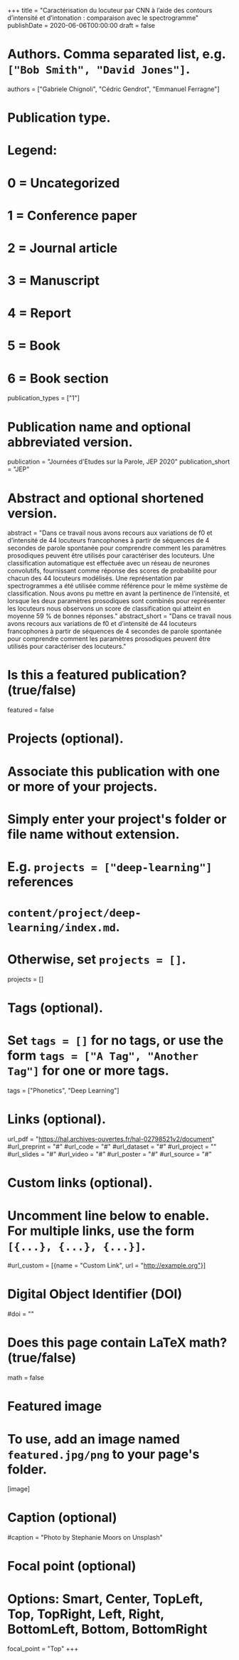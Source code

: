 +++
title = "Caractérisation du locuteur par CNN à l’aide des contours d’intensité et d’intonation : comparaison avec le spectrogramme"
publishDate = 2020-06-06T00:00:00
draft = false

# Authors. Comma separated list, e.g. `["Bob Smith", "David Jones"]`.
authors = ["Gabriele Chignoli", "Cédric Gendrot", "Emmanuel Ferragne"]

# Publication type.
# Legend:
# 0 = Uncategorized
# 1 = Conference paper
# 2 = Journal article
# 3 = Manuscript
# 4 = Report
# 5 = Book
# 6 = Book section
publication_types = ["1"]

# Publication name and optional abbreviated version.
publication = "Journées d'Etudes sur la Parole, JEP 2020"
publication_short = "JEP"

# Abstract and optional shortened version.
abstract = "Dans ce travail nous avons recours aux variations de f0 et d’intensité de 44 locuteurs francophones à partir de séquences de 4 secondes de parole spontanée pour comprendre comment les paramètres prosodiques peuvent être utilisés pour caractériser des locuteurs. Une classification automatique est effectuée avec un réseau de neurones convolutifs, fournissant comme réponse des scores de probabilité pour chacun des 44 locuteurs modélisés. Une représentation par spectrogrammes a été utilisée comme référence pour le même système de classification. Nous avons pu mettre en avant la pertinence de l’intensité, et lorsque les deux paramètres prosodiques sont combinés pour représenter les locuteurs nous observons un score de classification qui atteint en moyenne 59 % de bonnes réponses."
abstract_short = "Dans ce travail nous avons recours aux variations de f0 et d’intensité de 44 locuteurs francophones à partir de séquences de 4 secondes de parole spontanée pour comprendre comment les paramètres prosodiques peuvent être utilisés pour caractériser des locuteurs."

# Is this a featured publication? (true/false)
featured = false

# Projects (optional).
#   Associate this publication with one or more of your projects.
#   Simply enter your project's folder or file name without extension.
#   E.g. `projects = ["deep-learning"]` references 
#   `content/project/deep-learning/index.md`.
#   Otherwise, set `projects = []`.
projects = []

# Tags (optional).
#   Set `tags = []` for no tags, or use the form `tags = ["A Tag", "Another Tag"]` for one or more tags.
tags = ["Phonetics", "Deep Learning"]

# Links (optional).
url_pdf = "https://hal.archives-ouvertes.fr/hal-02798521v2/document"
#url_preprint = "#"
#url_code = "#"
#url_dataset = "#"
#url_project = ""
#url_slides = "#"
#url_video = "#"
#url_poster = "#"
#url_source = "#"

# Custom links (optional).
#   Uncomment line below to enable. For multiple links, use the form `[{...}, {...}, {...}]`.
#url_custom = [{name = "Custom Link", url = "http://example.org"}]

# Digital Object Identifier (DOI)
#doi = ""

# Does this page contain LaTeX math? (true/false)
math = false

# Featured image
# To use, add an image named `featured.jpg/png` to your page's folder. 
[image]
  # Caption (optional)
  #caption = "Photo by Stephanie Moors on Unsplash"

  # Focal point (optional)
  # Options: Smart, Center, TopLeft, Top, TopRight, Left, Right, BottomLeft, Bottom, BottomRight
  focal_point = "Top"
+++
